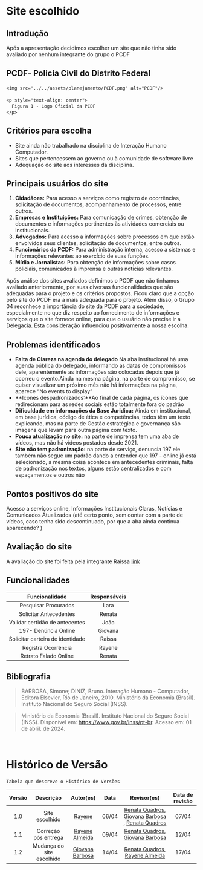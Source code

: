 # Site escolhido

## Introdução

Após a apresentação decidimos escolher um site que não tinha sido avaliado por nenhum integrante do grupo o PCDF

## PCDF- Policia Civil do Distrito Federal

<p style="text-align: center">
    
    <img src="../../assets/planejamento/PCDF.png" alt="PCDF"/>
    
    <p style="text-align: center">
      Figura 1 - Logo Oficial da PCDF
    </p>
</p>

## Critérios para escolha

- Site ainda não trabalhado na disciplina de Interação Humano Computador.
- Sites que pertencessem ao governo ou à comunidade de software livre 
- Adequação do site aos interesses da disciplina.

## Principais usuários do site

1. **Cidadãoes:** Para acesso a serviços como registro de ocorrências, solicitação de documentos, acompanhamento de processos, entre outros.
2. **Empresas e Instituições:** Para comunicação de crimes, obtenção de documentos e informações pertinentes às atividades comerciais ou institucionais.
3. **Advogados:** Para acesso a informações sobre processos em que estão envolvidos seus clientes, solicitação de documentos, entre outros.
4. **Funcionários da PCDF:** Para administração interna, acesso a sistemas e informações relevantes ao exercício de suas funções.
5. **Mídia e Jornalistas:** Para obtenção de informações sobre casos policiais, comunicados à imprensa e outras notícias relevantes.

Após análise dos sites avaliados definimos o PCDF que não tinhamos avaliado anteriormente, por suas diversas funcionalidades que são adequadas para o projeto e os critérios propostos. Ficou claro que a opção pelo site do PCDF era a mais adequada para o projeto. Além disso, o Grupo 04 reconhece a importância do site da PCDF para a sociedade, especialmente no que diz respeito ao fornecimento de informações e serviços que o site fornece online, para que o usuário não precise ir a Delegacia. Esta consideração influenciou positivamente a nossa escolha.

## Problemas identificados

- **Falta de Clareza na agenda do delegado** Na aba institucional há uma agenda pública do delegado, informando as datas de compromissos dele, aparentemente as informações são colocadas depois que já ocorreu o evento.Ainda na mesma página, na parte de compromisso, se quiser visualizar um próximo mês não há informações na página, aparece “No events to display”   
- **Icones despadronizados:**Ao final de cada página, os ícones que redirecionam para as redes sociais estão totalmente fora do padrão 
- **Dificuldade em informações da Base Juridica:** Ainda em institucional, em base jurídica, código de ética e competências, todos têm um texto explicando, mas na parte de Gestão estratégica e governança são imagens que levam para outra página com texto.
- **Pouca atualização no site:** na parte de imprensa tem uma aba de vídeos, mas não há vídeos postados desde 2021.
- **Site não tem padronização:** na parte de serviço, denuncia 197 ele também não segue um padrão dando a entender que 197 - online já está selecionado,    a mesma coisa acontece em antecedentes criminais, falta de padronização nos textos, alguns estão centralizados e com espaçamentos e outros não 

## Pontos positivos do site
  Acesso a serviços online, Informações Institucionais Claras, Notícias e Comunicados Atualizados (até certo ponto, sem contar com a parte de vídeos,  caso tenha sido descontinuado, por que a aba ainda continua aparecendo? ) 

## Avaliação do site
A avaliação do site foi feita pela integrante Raissa [link](https://unbbr-my.sharepoint.com/:w:/r/personal/221035077_aluno_unb_br/_layouts/15/Doc.aspx?sourcedoc=%7B3ed87b19-fe56-4a02-9e6f-4f828bf7947e%7D&action=default&cid=822af033-a79e-413f-aa21-a7901cf69ff7&_SRM=2%3AS%3A76)
## Funcionalidades
| Funcionalidade|      Responsáveis      |   
|:------:|:-------------------------------:|
|Pesquisar Procurados |  Lara         | 
| Solicitar Antecedentes|  Renata         |   
| Validar certidão de antecentes |  João         | 
| 197- Denúncia Online |  Giovana         | 
| Solicitar carteira de identidade |  Raissa         | 
| Registra Ocorrência|  Rayene         |
|Retrato Falado Online|Renata|

## Bibliografia

> BARBOSA, Simone; DINIZ, Bruno. Interação Humano - Computador, Editora Elsevier, Rio de Janeiro, 2010.
Ministério da Economia (Brasil). Instituto Nacional do Seguro Social (INSS).

> Ministério da Economia (Brasil). Instituto Nacional do Seguro Social (INSS). Disponível em: https://www.gov.br/inss/pt-br. Acesso em: 01 de abril. de 2024.
<br/>


# Histórico de Versão 
    Tabela que descreve o Histórico de Versões
| Versão |          Descrição              |     Autor(es)      |      Data      |   Revisor(es)     |    Data de revisão    |  
|:------:|:-------------------------------:|:--------------:|:--------------:|:-------------:|:---------------------:|
|  1.0   |  Site escolhido                  |  [Rayene](https://github.com/rayenealmeida)    |   06/04   |      [Renata Quadros](https://github.com/Renatinha28), [Giovana Barbosa ](https://github.com/gio221), [Renata Quadros ](https://github.com/Renatinha28)     |     07/04                 |
|  1.1   | Correção pós entrega                   |   [Rayene Almeida ](https://github.com/rayenealmeida)      |   09/04   |  [Renata Quadros](https://github.com/Renatinha28),  [Giovana Barbosa ](https://github.com/gio221)          |      12/04                |
|  1.2   | Mudança do site escolhido                  |   [Giovana Barbosa ](https://github.com/gio221)      |   14/04   |  [Renata Quadros](https://github.com/Renatinha28), [Rayene Almeida](https://github.com/rayenealmeida)        |       17/04 |        
